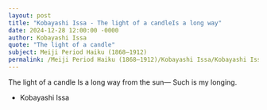 ```yaml
---
layout: post
title: "Kobayashi Issa - The light of a candleIs a long way"
date: 2024-12-28 12:00:00 -0000
author: Kobayashi Issa
quote: "The light of a candle"
subject: Meiji Period Haiku (1868–1912)
permalink: /Meiji Period Haiku (1868–1912)/Kobayashi Issa/Kobayashi Issa - The light of a candleIs a long way
---
```


The light of a candle
Is a long way from the sun—
Such is my longing.

- Kobayashi Issa
